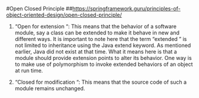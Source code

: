 #Open Closed Principle
##https://springframework.guru/principles-of-object-oriented-design/open-closed-principle/


1. “Open for extension “: This means that the behavior of a software module, say a class can be extended to make it behave in new and different ways. It is important to note here that the term “extended ” is not limited to inheritance using the Java extend keyword. As mentioned earlier, Java did not exist at that time. What it means here is that a module should provide extension points to alter its behavior. One way is to make use of polymorphism to invoke extended behaviors of an object at run time.

2. “Closed for modification “: This means that the source code of such a module remains unchanged.